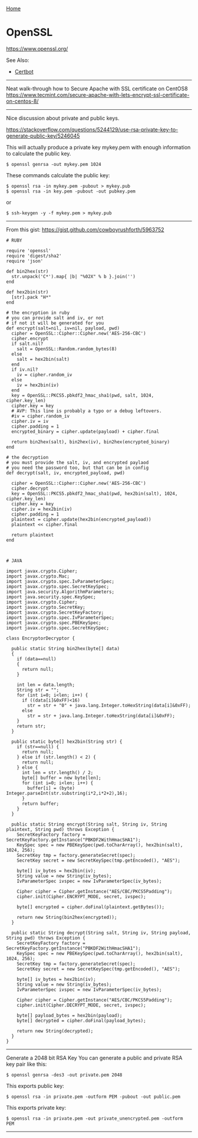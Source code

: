[Home](Readme.md)
# OpenSSL

https://www.openssl.org/

See Also:

  - [Certbot](Certbot.md)

---

Neat walk-through how to Secure Apache with SSL certificate on CentOS8
https://www.tecmint.com/secure-apache-with-lets-encrypt-ssl-certificate-on-centos-8/

---

Nice discussion about private and public keys.

https://stackoverflow.com/questions/5244129/use-rsa-private-key-to-generate-public-key/5246045


This will actually produce a private key mykey.pem with enough information to calculate
the public key.

    $ openssl genrsa -out mykey.pem 1024

These commands calculate the public key:

    $ openssl rsa -in mykey.pem -pubout > mykey.pub
    $ openssl rsa -in key.pem -pubout -out pubkey.pem

or

    $ ssh-keygen -y -f mykey.pem > mykey.pub

---

From this gist: https://gist.github.com/cowboyrushforth/5963752

    # RUBY 
    
    require 'openssl'
    require 'digest/sha2'
    require 'json'
    
    def bin2hex(str)
      str.unpack('C*').map{ |b| "%02X" % b }.join('')
    end
    
    def hex2bin(str)
      [str].pack "H*"
    end
    
    # the encryption in ruby
    # you can provide salt and iv, or not
    # if not it will be generated for you
    def encrypt(salt=nil, iv=nil, payload, pwd)
      cipher = OpenSSL::Cipher::Cipher.new('AES-256-CBC')
      cipher.encrypt
      if salt.nil?
        salt = OpenSSL::Random.random_bytes(8)
      else
        salt = hex2bin(salt)
      end
      if iv.nil?
        iv = cipher.random_iv
      else
        iv = hex2bin(iv)
      end
      key = OpenSSL::PKCS5.pbkdf2_hmac_sha1(pwd, salt, 1024, cipher.key_len)
      cipher.key = key
      # AVP: This line is probably a typo or a debug leftovers.
      #iv = cipher.random_iv
      cipher.iv = iv
      cipher.padding = 1 
      encrypted_binary = cipher.update(payload) + cipher.final
    
      return bin2hex(salt), bin2hex(iv), bin2hex(encrypted_binary) 
    end
    
    # the decryption
    # you must provide the salt, iv, and encrypted paylaod
    # you need the password too, but that can be in config
    def decrypt(salt, iv, encrypted_payload, pwd)
    
      cipher = OpenSSL::Cipher::Cipher.new('AES-256-CBC')
      cipher.decrypt
      key = OpenSSL::PKCS5.pbkdf2_hmac_sha1(pwd, hex2bin(salt), 1024, cipher.key_len)
      cipher.key = key
      cipher.iv = hex2bin(iv)
      cipher.padding = 1 
      plaintext = cipher.update(hex2bin(encrypted_payload))
      plaintext << cipher.final
    
      return plaintext
    end
    
    
    
    # JAVA
    
    import javax.crypto.Cipher;
    import javax.crypto.Mac;
    import javax.crypto.spec.IvParameterSpec;
    import javax.crypto.spec.SecretKeySpec;
    import java.security.AlgorithmParameters;
    import java.security.spec.KeySpec;
    import javax.crypto.Cipher;
    import javax.crypto.SecretKey;
    import javax.crypto.SecretKeyFactory;
    import javax.crypto.spec.IvParameterSpec;
    import javax.crypto.spec.PBEKeySpec;
    import javax.crypto.spec.SecretKeySpec;
    
    class EncryptorDecryptor {
    
      public static String bin2hex(byte[] data)
      {
        if (data==null)
        {
          return null;
        }
    
        int len = data.length;
        String str = "";
        for (int i=0; i<len; i++) {
          if ((data[i]&0xFF)<16)
            str = str + "0" + java.lang.Integer.toHexString(data[i]&0xFF);
          else
            str = str + java.lang.Integer.toHexString(data[i]&0xFF);
        }
        return str;
      }
    
      public static byte[] hex2bin(String str) {
        if (str==null) {
          return null;
        } else if (str.length() < 2) {
          return null;
        } else {
          int len = str.length() / 2;
          byte[] buffer = new byte[len];
          for (int i=0; i<len; i++) {
            buffer[i] = (byte) Integer.parseInt(str.substring(i*2,i*2+2),16);
          }
          return buffer;
        }
      }
    
      public static String encrypt(String salt, String iv, String plaintext, String pwd) throws Exception {
        SecretKeyFactory factory = SecretKeyFactory.getInstance("PBKDF2WithHmacSHA1");
        KeySpec spec = new PBEKeySpec(pwd.toCharArray(), hex2bin(salt), 1024, 256);
        SecretKey tmp = factory.generateSecret(spec);
        SecretKey secret = new SecretKeySpec(tmp.getEncoded(), "AES");
    
        byte[] iv_bytes = hex2bin(iv);
        String value = new String(iv_bytes);
        IvParameterSpec ivspec = new IvParameterSpec(iv_bytes);
    
        Cipher cipher = Cipher.getInstance("AES/CBC/PKCS5Padding");
        cipher.init(Cipher.ENCRYPT_MODE, secret, ivspec);
    
        byte[] encrypted = cipher.doFinal(plaintext.getBytes());
    
        return new String(bin2hex(encrypted));
      }
    
      public static String decrypt(String salt, String iv, String payload, String pwd) throws Exception {
        SecretKeyFactory factory = SecretKeyFactory.getInstance("PBKDF2WithHmacSHA1");
        KeySpec spec = new PBEKeySpec(pwd.toCharArray(), hex2bin(salt), 1024, 256);
        SecretKey tmp = factory.generateSecret(spec);
        SecretKey secret = new SecretKeySpec(tmp.getEncoded(), "AES");
    
        byte[] iv_bytes = hex2bin(iv);
        String value = new String(iv_bytes);
        IvParameterSpec ivspec = new IvParameterSpec(iv_bytes);
    
        Cipher cipher = Cipher.getInstance("AES/CBC/PKCS5Padding");
        cipher.init(Cipher.DECRYPT_MODE, secret, ivspec);
    
        byte[] payload_bytes = hex2bin(payload);
        byte[] decrypted = cipher.doFinal(payload_bytes);
    
        return new String(decrypted);
      }
    }

---

Generate a 2048 bit RSA Key
You can generate a public and private RSA key pair like this:

    $ openssl genrsa -des3 -out private.pem 2048

This exports public key:

    $ openssl rsa -in private.pem -outform PEM -pubout -out public.pem

This exports private key:

    $ openssl rsa -in private.pem -out private_unencrypted.pem -outform PEM

---

